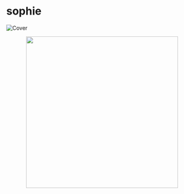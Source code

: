 # sophie
![Cover](https://github.com/sophiearnou/sophie-Arnou/img/fond.jpg)
<p align = "center">
  <img src = "https://github.com/sophiearnou/sophie-Arnou/fond.jpg" width = 400>
</p>

